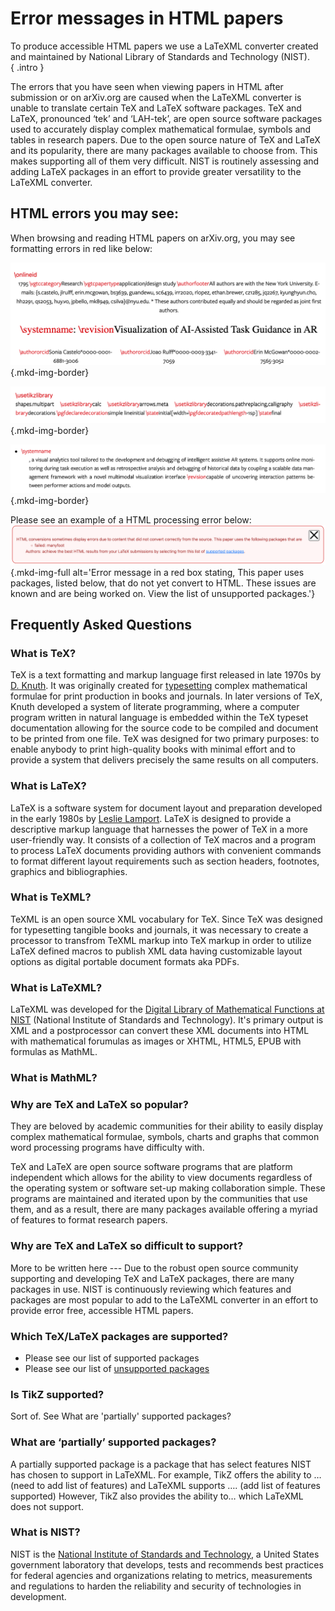 # Error messages in HTML papers

To produce accessible HTML papers we use a LaTeXML converter created and maintained by National Library of Standards and Technology (NIST).  
{ .intro }

The errors that you have seen when viewing papers in HTML after submission or on arXiv.org are caused when the LaTeXML converter is unable to translate certain TeX and LaTeX software packages. TeX and LaTeX, pronounced ‘tek’ and ‘LAH-tek’, are open source software packages used to accurately display complex mathematical formulae, symbols and tables in research papers. Due to the open source nature of TeX and LaTeX and its popularity, there are many packages available to choose from. This makes supporting all of them very difficult. NIST is routinely assessing and adding LaTeX packages in an effort to provide greater versatility to the LaTeXML converter.


## HTML errors you may see:

When browsing and reading HTML papers on arXiv.org, you may see formatting errors in red like below: 

![HTML LaTeX processing error for online id](images/reader-error-01.png){.mkd-img-border}

![HTML LaTeX processing error for tik Z library](images/reader-error-02.png){.mkd-img-border}

![HTML LaTeX processing error for system name and revision](images/reader-error-03.png){.mkd-img-border}


Please see an example of a HTML processing error below:
![html processing error](images/author_submssn_error.png){.mkd-img-full alt='Error message in a red box stating, This paper uses packages, listed below, that do not yet convert to HTML. These issues are known and are being worked on. View the list of unsupported packages.'}

## Frequently Asked Questions

### What is TeX?
TeX is a text formatting and markup language first released in late 1970s by [D. Knuth](https://en.wikipedia.org/wiki/TeX#Hyphenation_and_justification). It was originally created for [typesetting](https://en.wikipedia.org/wiki/Typesetting) complex mathematical formulae for print production in books and journals. In later versions of TeX, Knuth developed a system of literate programming, where a computer program written in natural language is embedded within the TeX typeset documentation allowing for the source code to be compiled and document to be printed from one file. TeX was designed for two primary purposes: to enable anybody to print high-quality books with minimal effort and to provide a system that delivers precisely the same results on all computers. 

### What is LaTeX?
LaTeX is a software system for document layout and preparation developed in the early 1980s by [Leslie Lamport](https://en.wikipedia.org/wiki/LaTeX#cite_note-Lamport1986-4). LaTeX is designed to provide a descriptive markup language that harnesses the power of TeX in a more user-friendly way. It consists of a collection of TeX macros and a program to process LaTeX documents providing authors with convenient commands to format different layout requirements such as section headers, footnotes, graphics and bibliographies.

### What is TeXML? 
TeXML is an open source XML vocabulary for TeX. Since TeX was designed for typesetting tangible books and journals, it was necessary to create a processor to transfrom TeXML markup into TeX markup in order to utilize LaTeX defined macros to publish XML data having customizable layout options as digital portable document formats aka PDFs.

### What is LaTeXML?

LaTeXML was developed for the [Digital Library of Mathematical Functions at NIST](https://math.nist.gov/) (National Institute of Standards and Technology). It's primary output is XML and a postprocessor can convert these XML documents into HTML with mathematical forumulas as images or XHTML, HTML5, EPUB with formulas as MathML. 

### What is MathML?

### Why are TeX and LaTeX so popular? 
They are beloved by academic communities for their ability to easily display complex mathematical formulae, symbols, charts and graphs that common word processing programs have difficulty with. 

TeX and LaTeX are open source software programs  that  are platform independent which allows for the ability to view documents regardless of the operating system or software set-up making collaboration simple. These programs are maintained and iterated upon by the communities that use them, and as a result, there are many packages available offering a myriad of features to format research papers. 

### Why are TeX and LaTeX so difficult to support?
More to be written here --- Due to the robust open source community supporting and developing TeX and LaTeX packages, there are many packages in use. NIST is continuously reviewing which features and packages are most popular to add to the LaTeXML converter in an effort to provide error free, accessible HTML papers.

### Which TeX/LaTeX packages are supported?
- Please see our list of supported packages
- Please see our list of [unsupported packages](https://github.com/brucemiller/LaTeXML/wiki/Porting-LaTeX-packages-for-LaTeXML)

### Is TikZ supported?
Sort of. See What are 'partially' supported packages?

### What are ‘partially’ supported packages? 

A partially supported package is a package that has select features NIST has chosen to support in LaTeXML. For example, TikZ offers the ability to … (need to add list of features) and LaTeXML supports …. (add list of features supported) However, TikZ also provides the ability to… which LaTeXML does not support.

### What is NIST?
NIST is the [National Institute of Standards and Technology](https://www.nist.gov/), a United States government laboratory that develops, tests and recommends best practices for federal agencies and organizations relating to metrics, measurements and regulations to harden the reliability and security of technologies in development. 

